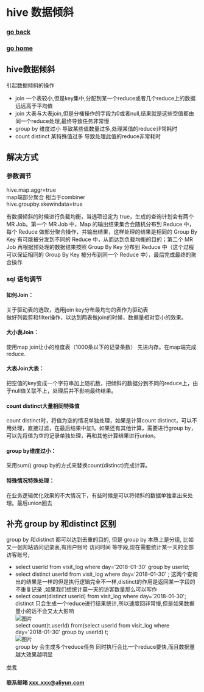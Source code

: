 # hive 数据倾斜
### [go back](/x2q/hive/hive)      
### [go home](/x2q)     
 
## hive数据倾斜
引起数据倾斜的操作  
+ join 一个表较小,但是key集中,分配到某一个reduce或者几个reduce上的数据远远高于平均值
+ join 大表与大表join,但是分桶操作的字段为0或者null,结果就是这些空值都由同一个reduce处理,最终导致任务非常慢
+ group by 维度过小 导致某些值数量过多,处理某值的reduce非常耗时
+ count distinct  某特殊值过多 导致处理此值的reduce非常耗时

## 解决方式
### 参数调节
 hive.map.aggr=true  
 map端部分聚合 相当于combiner  
 hive.groupby.skewindata=true   
  
有数据倾斜的时候进行负载均衡，当选项设定为 true，生成的查询计划会有两个 MR Job。第一个 MR Job 中，Map 的输出结果集合会随机分布到 Reduce 中，每个 Reduce 做部分聚合操作，并输出结果，这样处理的结果是相同的 Group By Key 有可能被分发到不同的 Reduce 中，从而达到负载均衡的目的；第二个 MR Job 再根据预处理的数据结果按照 Group By Key 分布到 Reduce 中（这个过程可以保证相同的 Group By Key 被分布到同一个 Reduce 中），最后完成最终的聚合操作

### sql 语句调节
#### 如何Join：
关于驱动表的选取，选用join key分布最均匀的表作为驱动表  
做好列裁剪和filter操作，以达到两表做join的时候，数据量相对变小的效果。
#### 大小表Join：
使用map join让小的维度表（1000条以下的记录条数） 先进内存。在map端完成reduce.
#### 大表Join大表：
把空值的key变成一个字符串加上随机数，把倾斜的数据分到不同的reduce上，由于null值关联不上，处理后并不影响最终结果。
#### count distinct大量相同特殊值
count distinct时，将值为空的情况单独处理，如果是计算count distinct，可以不用处理，直接过滤，在最后结果中加1。如果还有其他计算，需要进行group by，可以先将值为空的记录单独处理，再和其他计算结果进行union。
#### group by维度过小：
采用sum() group by的方式来替换count(distinct)完成计算。
#### 特殊情况特殊处理：
在业务逻辑优化效果的不大情况下，有些时候是可以将倾斜的数据单独拿出来处理。最后union回去

## 补充 group by 和distinct 区别
group by 和distinct 都可以达到去重的目的, 但是 group by 本质上是分组, 比如又一张网站访问记录表,有用户账号 访问时间 等字段,现在需要统计某一天的全部访客账号,
+ select userId from visit_log where day='2018-01-30' group by userId;
+ select distinct userId from  visit_log where day='2018-01-30' ;
这两个查询出的结果是一样的但是执行逻辑完全不一样,distinct的作用是返回某一字段的不重复记录 ,如果我们想统计莫一天的访客数量那么可以写作
+ select count(distinct userId) from  visit_log where day='2018-01-30';  
distinct 只会生成一个reduce进行结果统计,所以速度回非常慢,但是如果数据量小的话不会又太大影响  
![图片](/static/img/01ad127c713862336cd40f1b084149879b1.jpg)    
select count(t.userId)  from(select userId from visit_log where day='2018-01-30' group by userId) t;  
![图片](/static/img/178a1506e0587ced48742a852b9b16d6b22.jpg)    
group by 会生成多个reduce任务 同时执行会比一个reduce要快,而且数据量越大效果越明显  

[参考](https://blog.csdn.net/s646575997/article/details/51510661)

#### 联系邮箱 xxx_xxx@aliyun.com

